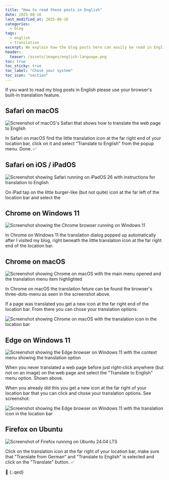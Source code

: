 ```yaml
---
title: "How to read these posts in English"
date: 2025-08-16
last_modified_at: 2025-08-16
categories:
  - blog
tags:
  - english
  - translation
excerpt: We explain how the blog posts here can easily be read in English.
header:
  teaser: /assets/images/english-language.png
toc: true
toc_sticky: true
toc_label: "Chose your system"
toc_icon: "section"
---
```


If you want to read my blog posts in English please use your browser's built-in translation feature.

## Safari on macOS

![Screenshot of macOS's Safari that shows how to translate the web page to English](/assets/images/english-safari-macos.png)

In Safari on macOS find the little translation icon at the far right end of your location bar, click on it and select "Translate to English" from the popup menu. Done. ✅

## Safari on iOS / iPadOS

![Screenshot showing Safari running on iPadOS 26 with instructions for translation to English](/assets/images/english-safari-ipados.png)

On iPad tap on the little burger-like (but not quite) icon at the far left of the location bar and select the 

## Chrome on Windows 11

![Screenshot showing the Chrome browser running on Windows 11](/assets/images/english-chrome-win11.png)

In Chrome on Windows 11 the translation dialog popped up automatically after I visited my blog, right beneath the little translation icon at the far right end of the location bar.

## Chrome on macOS

![Screenshot showing Chrome on macOS with the main menu opened and the translation menu item highlighted](/assets/images/english-chrome-macos.png)

In Chrome on macOS the translation feture can be found the browser's three-dots-menu as seen in the screenshot above.

If a page was translated you get a new icon at the far right end of the location bar. From there you can chose your translation options:

![Screenshot showing Chrome on macOS with the translation icon in the location bar](/assets/images/english-chrome-macos-b.png)

## Edge on Windows 11

![Screenshot showing the Edge browser on Windows 11 with the context menu showing the translation option](/assets/images/english-edge-win11.jpeg)

When you never translated a web page before just right-click anywhere (but not on an image) on the web page and select the "Translate to English" menu option. Shown above.

When you already did this you get a new icon at the far right of your location bar that you can click and chose your translation options. See screenshot:

![Screenshot showing the Edge browser on Windows 11 with the translation icon in the location bar](/assets/images/english-edge-win11-b.png)

## Firefox on Ubuntu

![Screenshot of Firefox running on Ubuntu 24.04 LTS](/assets/images/english-firefox-ubuntu.png)

Click on the translation icon at the far right of your location bar, make sure that "Translate from German" and "Translate to English" is selected and click on the "Translate" button. ✅

🔲
{:.qed}